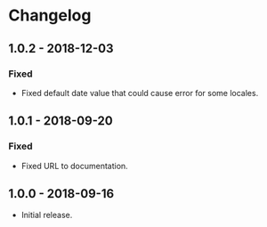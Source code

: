 # Changelog

## 1.0.2 - 2018-12-03
### Fixed
- Fixed default date value that could cause error for some locales.

## 1.0.1 - 2018-09-20
### Fixed
- Fixed URL to documentation.

## 1.0.0 - 2018-09-16
- Initial release.
